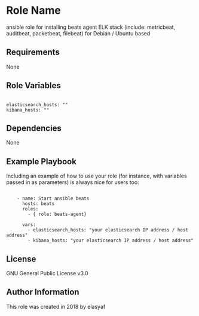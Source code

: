Role Name
=========

ansible role for installing beats agent ELK stack (include: metricbeat, auditbeat, packetbeat, filebeat) for Debian / Ubuntu based

Requirements
------------

None

Role Variables
--------------
```

elasticsearch_hosts: ""
kibana_hosts: ""

```

Dependencies
------------

None

Example Playbook
----------------

Including an example of how to use your role (for instance, with variables passed in as parameters) is always nice for users too:

```

    - name: Start ansible beats
      hosts: beats
      roles:
        - { role: beats-agent}

      vars:
        - elasticsearch_hosts: "your elasticsearch IP address / host address"
        - kibana_hosts: "your elasticsearch IP address / host address"

```

License
-------

GNU General Public License v3.0

Author Information
------------------

This role was created in 2018 by elasyaf
